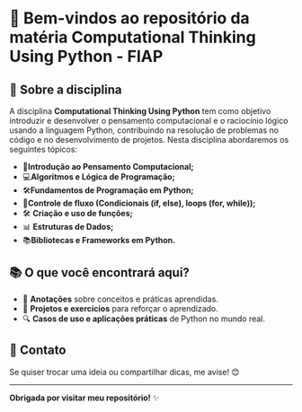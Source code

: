 # 🚀 Bem-vindos ao repositório da matéria Computational Thinking Using Python - FIAP
 
## 📌 Sobre a disciplina

A disciplina <strong>Computational Thinking Using Python</strong> tem como objetivo introduzir e desenvolver o pensamento computacional e o raciocínio lógico usando a linguagem Python, contribuindo na resolução de problemas no código e no desenvolvimento de projetos. Nesta disciplina abordaremos os seguintes tópicos:

- 🧠<strong>Introdução ao Pensamento Computacional;</strong>
- 💻<strong>Algoritmos e Lógica de Programação;</strong>
- 🛠️<strong>Fundamentos de Programação em Python;</strong>
- 🔂<strong>Controle de fluxo (Condicionais (if, else), loops (for, while));</strong>
- 🛠️ <strong>Criação e uso de funções;</strong>
- 📊 <strong>Estruturas de Dados;</strong>
- 📚<strong>Bibliotecas e Frameworks em Python.</strong>

## 📚 O que você encontrará aqui?
 
- 📑 <strong>Anotações</strong> sobre conceitos e práticas aprendidas.
- 🚀 <strong>Projetos e exercícios</strong> para reforçar o aprendizado.
- 🔍 <strong>Casos de uso e aplicações práticas</strong> de Python no mundo real.
 
 
## 💬 Contato
 
Se quiser trocar uma ideia ou compartilhar dicas, me avise! 😊
 
---
 
**Obrigada por visitar meu repositório!** ✨